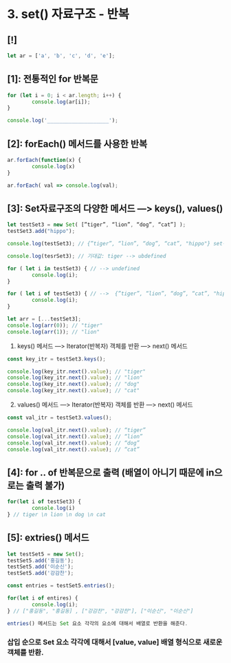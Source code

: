 # 3. set() 자료구조 - 반복

## [!]

```javascript
let ar = ['a', 'b', 'c', 'd', 'e'];
```

## [1]: 전통적인 for 반복문

```javascript
for (let i = 0; i < ar.length; i++) {
		console.log(ar[i]);
}

console.log('____________________');
```

## [2]: forEach() 메서드를 사용한 반복

```javascript
ar.forEach(function(x) {
		console.log(x)
}

ar.forEach( val => console.log(val);
```

## [3]: Set자료구조의 다양한 메서드 —> keys(), values()

```javascript
let testSet3 = new Set( [”tiger”, “lion”, “dog”, “cat”] );
testSet3.add("hippo");

console.log(testSet3); // {”tiger”, “lion”, “dog”, “cat”, "hippo"} set객체

console.log(tesrSet3); // 기대값: tiger --> ubdefined

for ( let i in testSet3) { // --> undefined
		console.log(i);
}

for ( let i of testSet3) { // -->  {”tiger”, “lion”, “dog”, “cat”, "hippo"}
		console.log(i);
}

let arr = [...testSet3];
console.log(arr(0)); // "tiger"
console.log(arr(1)); // "lion"
```

1. keys() 메서드 —> Iterator(반복자) 객체를 반환 —> next() 메서드

```javascript
const key_itr = testSet3.keys();

console.log(key_itr.next().value); // "tiger"
console.log(key_itr.next().value); // "lion"
console.log(key_itr.next().value); // "dog"
console.log(key_itr.next().value); // "cat"

```

2. values() 메서드 —> Iterator(반복자) 객체를 반환 —> next() 메서드

```javascript
const val_itr = testSet3.values();

console.log(val_itr.next().value); // “tiger”
console.log(val_itr.next().value); // “lion”
console.log(val_itr.next().value); // “dog”
console.log(val_itr.next().value); // “cat”
```

## [4]: for .. of 반복문으로 출력 (배열이 아니기 때문에 in으로는 출력 불가)

```javascript
for(let i of testSet3) {
		console.log(i)
} // tiger \n lion \n dog \n cat
```

## [5]: extries() 메서드

```javascript
let testSet5 = new Set();
testSet5.add('홍길동');
testSet5.add('이순신');
testSet5.add('강감찬');

const entries = testSet5.entries();

for(let i of entires) {
		console.log(i);
} // ["홍길동", "홍길동] , ["강감찬", "강감찬"], ["이순신", "이순신"]

entries() 메서드는 Set 요소 각각의 요소에 대해서 배열로 반환을 해준다.
```

### 삽입 순으로 Set 요소 각각에 대해서 [value, value] 배열 형식으로 새로운 객체를 반환.
